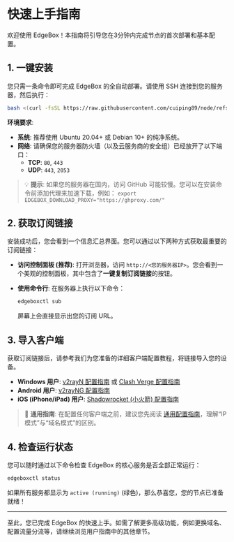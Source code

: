 
# **快速上手指南**

欢迎使用 EdgeBox！本指南将引导您在3分钟内完成节点的首次部署和基本配置。

## **1. 一键安装**

您只需一条命令即可完成 EdgeBox 的全自动部署。请使用 SSH 连接到您的服务器，然后执行：

```bash
bash <(curl -fsSL https://raw.githubusercontent.com/cuiping89/node/refs/heads/main/ENV/install.sh)
```

**环境要求**:

  * **系统**: 推荐使用 Ubuntu 20.04+ 或 Debian 10+ 的纯净系统。
  * **网络**: 请确保您的服务器防火墙（以及云服务商的安全组）已经放开了以下端口：
      * **TCP**: `80`, `443`
      * **UDP**: `443`, `2053`

> 💡 **提示**: 如果您的服务器在国内，访问 GitHub 可能较慢。您可以在安装命令前添加代理来加速下载，例如：
> `export EDGEBOX_DOWNLOAD_PROXY="https://ghproxy.com/"`

## **2. 获取订阅链接**

安装成功后，您会看到一个信息汇总界面。您可以通过以下两种方式获取最重要的订阅链接：

  * **访问控制面板 (推荐)**:
    打开浏览器，访问 `http://<您的服务器IP>`。您会看到一个美观的控制面板，其中包含了**一键复制订阅链接**的按钮。

  * **使用命令行**:
    在服务器上执行以下命令：

    ```bash
    edgeboxctl sub
    ```

    屏幕上会直接显示出您的订阅 URL。

## **3. 导入客户端**

获取订阅链接后，请参考我们为您准备的详细客户端配置教程，将链接导入您的设备。

  * **Windows 用户**: [v2rayN 配置指南](https://www.google.com/search?q=%E5%AE%A2%E6%88%B7%E7%AB%AF%E9%85%8D%E7%BD%AE\(Client%2520Config\)/%F0%9F%93%84%252001-v2rayN-%E9%85%8D%E7%BD%AE%E6%8C%87%E5%8D%97.md) 或 [Clash Verge 配置指南](https://www.google.com/search?q=%E5%AE%A2%E6%88%B7%E7%AB%AF%E9%85%8D%E7%BD%AE\(Client%2520Config\)/%F0%9F%93%84%252002-Clash-Verge-%E9%85%8D%E7%BD%AE%E6%8C%87%E5%8D%97.md)
  * **Android 用户**: [v2rayNG 配置指南](https://www.google.com/search?q=%E5%AE%A2%E6%88%B7%E7%AB%AF%E9%85%8D%E7%BD%AE\(Client%2520Config\)/%F0%9F%93%84%252003-v2rayNG-%E9%85%8D%E7%BD%AE%E6%8C%87%E5%8D%97.md)
  * **iOS (iPhone/iPad) 用户**: [Shadowrocket (小火箭) 配置指南](https://www.google.com/search?q=%E5%AE%A2%E6%88%B7%E7%AB%AF%E9%85%8D%E7%BD%AE\(Client%2520Config\)/%F0%9F%93%84%252004-Shadowrocket-%E9%85%8D%E7%BD%AE%E6%8C%87%E5%8D%97.md)

> 📖 **通用指南**: 在配置任何客户端之前，建议您先阅读 [通用配置指南](https://www.google.com/search?q=%E5%AE%A2%E6%88%B7%E7%AB%AF%E9%85%8D%E7%BD%AE\(Client%2520Config\)/%F0%9F%93%84%252000-%E9%80%9A%E7%94%A8%E9%85%8D%E7%BD%AE%E6%8C%87%E5%8D%97.md)，理解“IP模式”与“域名模式”的区别。

## **4. 检查运行状态**

您可以随时通过以下命令检查 EdgeBox 的核心服务是否全部正常运行：

```bash
edgeboxctl status
```

如果所有服务都显示为 `active (running)` (绿色)，那么恭喜您，您的节点已准备就绪！

-----

至此，您已完成 EdgeBox 的快速上手。如需了解更多高级功能，例如更换域名、配置流量分流等，请继续浏览用户指南中的其他章节。
